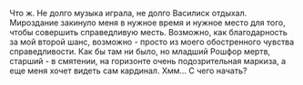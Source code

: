 <!--2025-10-19 11:48:41--><!--pdate:-->
Что ж. Не долго музыка играла, не долго Василиск отдыхал. Мироздание закинуло меня в нужное время и нужное место для того, чтобы совершить справедливую месть. Возможно, как благодарность за мой второй шанс, возможно - просто из моего обостренного чувства справедливости.
    Как бы там ни было, но младший Рошфор мертв, старший - в смятении, на горизонте очень подозрительная маркиза, а еще меня хочет видеть сам кардинал. Хмм… С чего начать?
